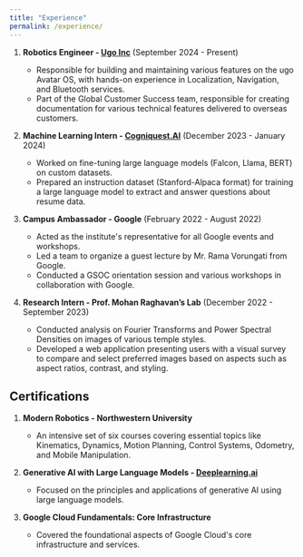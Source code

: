 ```yaml
---
title: "Experience"
permalink: /experience/
---
```


1. **Robotics Engineer - [Ugo Inc](https://ugo.plus)** (September 2024 - Present)
   - Responsible for building and maintaining various features on the ugo Avatar OS, with hands-on experience in Localization, Navigation, and Bluetooth services.
   - Part of the Global Customer Success team, responsible for creating documentation for various technical features delivered to overseas customers.

2. **Machine Learning Intern - [Cogniquest.AI](https://cogniquest.ai)** (December 2023 - January 2024)
   - Worked on fine-tuning large language models (Falcon, Llama, BERT) on custom datasets.
   - Prepared an instruction dataset (Stanford-Alpaca format) for training a large language model to extract and answer questions about resume data.

3. **Campus Ambassador - Google** (February 2022 - August 2022)
   - Acted as the institute's representative for all Google events and workshops.
   - Led a team to organize a guest lecture by Mr. Rama Vorungati from Google.
   - Conducted a GSOC orientation session and various workshops in collaboration with Google.

4. **Research Intern - Prof. Mohan Raghavan’s Lab** (December 2022 - September 2023)
   - Conducted analysis on Fourier Transforms and Power Spectral Densities on images of various temple styles.
   - Developed a web application presenting users with a visual survey to compare and select preferred images based on aspects such as aspect ratios, contrast, and styling.

## Certifications

1. **Modern Robotics - Northwestern University**
   - An intensive set of six courses covering essential topics like Kinematics, Dynamics, Motion Planning, Control Systems, Odometry, and Mobile Manipulation.

2. **Generative AI with Large Language Models - [Deeplearning.ai](https://www.deeplearning.ai)**
   - Focused on the principles and applications of generative AI using large language models.

3. **Google Cloud Fundamentals: Core Infrastructure**
   - Covered the foundational aspects of Google Cloud's core infrastructure and services.
